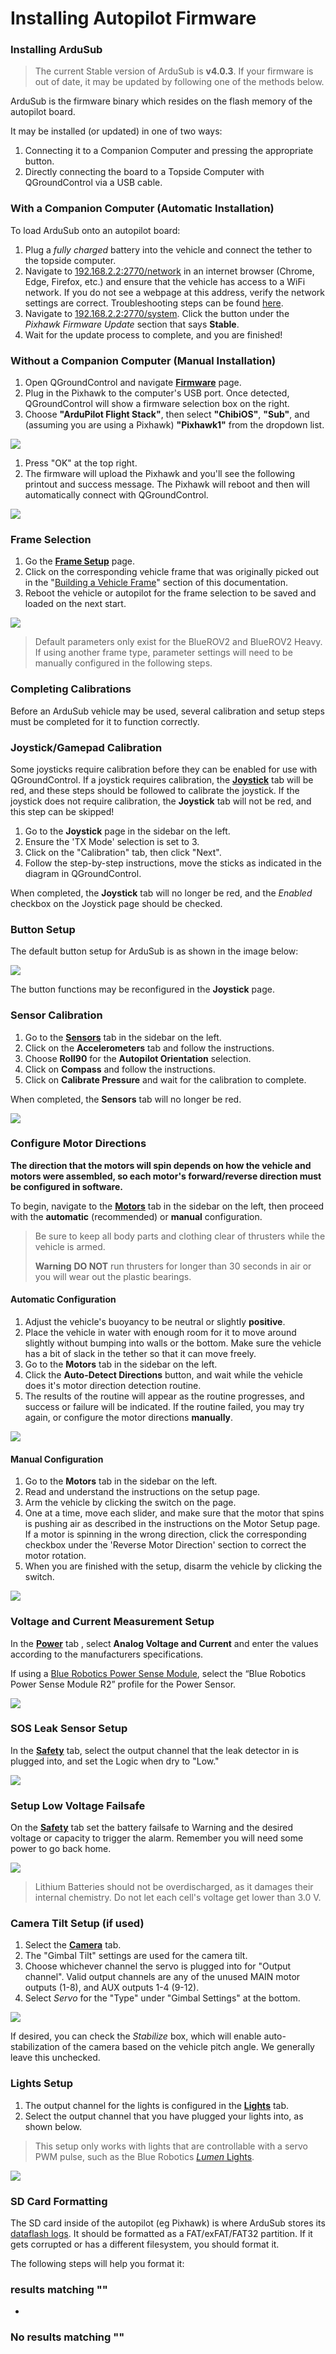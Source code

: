 # Installing Autopilot Firmware

### Installing ArduSub <a href="#installing-ardusub" id="installing-ardusub"></a>

> The current Stable version of ArduSub is **v4.0.3**. If your firmware is out of date, it may be updated by following one of the methods below.

ArduSub is the firmware binary which resides on the flash memory of the autopilot board.

It may be installed (or updated) in one of two ways:

1. Connecting it to a Companion Computer and pressing the appropriate button.
2. Directly connecting the board to a Topside Computer with QGroundControl via a USB cable.

### With a Companion Computer (Automatic Installation) <a href="#with-a-companion-computer-automatic-installation" id="with-a-companion-computer-automatic-installation"></a>

To load ArduSub onto an autopilot board:

1. Plug a _fully charged_ battery into the vehicle and connect the tether to the topside computer.
2. Navigate to [192.168.2.2:2770/network](http://192.168.2.2:2770/network) in an internet browser (Chrome, Edge, Firefox, etc.) and ensure that the vehicle has access to a WiFi network. If you do not see a webpage at this address, verify the network settings are correct. Troubleshooting steps can be found [here](broken-reference).
3. Navigate to [192.168.2.2:2770/system](http://192.168.2.2:2770/system). Click the button under the _Pixhawk Firmware Update_ section that says **Stable**.
4. Wait for the update process to complete, and you are finished!

### Without a Companion Computer (Manual Installation) <a href="#without-a-companion-computer-manual-installation" id="without-a-companion-computer-manual-installation"></a>

1. Open QGroundControl and navigate [**Firmware**](broken-reference) page.
2. Plug in the Pixhawk to the computer's USB port. Once detected, QGroundControl will show a firmware selection box on the right.
3. Choose **"ArduPilot Flight Stack"**, then select **"ChibiOS"**, **"Sub"**, and (assuming you are using a Pixhawk) **"Pixhawk1"** from the dropdown list.

![](<../../.gitbook/assets/firmware 2>)

1. Press "OK" at the top right.
2. The firmware will upload the Pixhawk and you'll see the following printout and success message. The Pixhawk will reboot and then will automatically connect with QGroundControl.

![](<../../.gitbook/assets/firmware 3>)

### Frame Selection <a href="#frame-selection" id="frame-selection"></a>

1. Go the [**Frame Setup**](broken-reference) page.
2. Click on the corresponding vehicle frame that was originally picked out in the "[Building a Vehicle Frame](broken-reference)" section of this documentation.
3. Reboot the vehicle or autopilot for the frame selection to be saved and loaded on the next start.

![](<../../.gitbook/assets/reference ardusub frame>)

> Default parameters only exist for the BlueROV2 and BlueROV2 Heavy. If using another frame type, parameter settings will need to be manually configured in the following steps.

### Completing Calibrations <a href="#completing-calibrations" id="completing-calibrations"></a>

Before an ArduSub vehicle may be used, several calibration and setup steps must be completed for it to function correctly.

### Joystick/Gamepad Calibration <a href="#joystickgamepad-calibration" id="joystickgamepad-calibration"></a>

Some joysticks require calibration before they can be enabled for use with QGroundControl. If a joystick requires calibration, the [**Joystick**](https://github.com/bluerobotics/ardusub-gitbook/blob/ArduSub-Docs-Overhaul/reference/ardusub/joystick-setup-page.md) tab will be red, and these steps should be followed to calibrate the joystick. If the joystick does not require calibration, the **Joystick** tab will not be red, and this step can be skipped!

1. Go to the **Joystick** page in the sidebar on the left.
2. Ensure the 'TX Mode' selection is set to 3.
3. Click on the "Calibration" tab, then click "Next".
4. Follow the step-by-step instructions, move the sticks as indicated in the diagram in QGroundControl.

When completed, the **Joystick** tab will no longer be red, and the _Enabled_ checkbox on the Joystick page should be checked.

### Button Setup <a href="#button-setup" id="button-setup"></a>

The default button setup for ArduSub is as shown in the image below:

![](<../../.gitbook/assets/reference operational joystick defaults>)

The button functions may be reconfigured in the **Joystick** page.

### Sensor Calibration <a href="#sensor-calibration" id="sensor-calibration"></a>

1. Go to the [**Sensors**](broken-reference) tab in the sidebar on the left.
2. Click on the **Accelerometers** tab and follow the instructions.
3. Choose **Roll90** for the **Autopilot Orientation** selection.
4. Click on **Compass** and follow the instructions.
5. Click on **Calibrate Pressure** and wait for the calibration to complete.

When completed, the **Sensors** tab will no longer be red.

![](<../../.gitbook/assets/quick start sensor calibration complete>)

### Configure Motor Directions <a href="#configure-motor-directions" id="configure-motor-directions"></a>

**The direction that the motors will spin depends on how the vehicle and motors were assembled, so each motor's forward/reverse direction must be configured in software.**

To begin, navigate to the [**Motors**](broken-reference) tab in the sidebar on the left, then proceed with the **automatic** (recommended) or **manual** configuration.

> Be sure to keep all body parts and clothing clear of thrusters while the vehicle is armed.
>
> **Warning** **DO NOT** run thrusters for longer than 30 seconds in air or you will wear out the plastic bearings.

#### Automatic Configuration <a href="#automatic-configuration" id="automatic-configuration"></a>

1. Adjust the vehicle's buoyancy to be neutral or slightly **positive**.
2. Place the vehicle in water with enough room for it to move around slightly without bumping into walls or the bottom. Make sure the vehicle has a bit of slack in the tether so that it can move freely.
3. Go to the **Motors** tab in the sidebar on the left.
4. Click the **Auto-Detect Directions** button, and wait while the vehicle does it's motor direction detection routine.
5. The results of the routine will appear as the routine progresses, and success or failure will be indicated. If the routine failed, you may try again, or configure the motor directions **manually**.

![](<../../.gitbook/assets/quick start autodetect motors>)

#### Manual Configuration <a href="#manual-configuration" id="manual-configuration"></a>

1. Go to the **Motors** tab in the sidebar on the left.
2. Read and understand the instructions on the setup page.
3. Arm the vehicle by clicking the switch on the page.
4. One at a time, move each slider, and make sure that the motor that spins is pushing air as described in the instructions on the Motor Setup page. If a motor is spinning in the wrong direction, click the corresponding checkbox under the 'Reverse Motor Direction' section to correct the motor rotation.
5. When you are finished with the setup, disarm the vehicle by clicking the switch.

![](<../../.gitbook/assets/quick start manual motor directions>)

### Voltage and Current Measurement Setup <a href="#voltage-and-current-measurement-setup" id="voltage-and-current-measurement-setup"></a>

In the [**Power**](broken-reference) tab , select **Analog Voltage and Current** and enter the values according to the manufacturers specifications.

If using a [Blue Robotics Power Sense Module](https://bluerobotics.com/store/comm-control-power/elec-packages/psm-asm-r2-rp/), select the “Blue Robotics Power Sense Module R2” profile for the Power Sensor.

![](<../../.gitbook/assets/reference ardusub power psmr2>)

### SOS Leak Sensor Setup <a href="#sos-leak-sensor-setup" id="sos-leak-sensor-setup"></a>

In the [**Safety**](broken-reference) tab, select the output channel that the leak detector in is plugged into, and set the Logic when dry to "Low."

![](<../../.gitbook/assets/quick start leak sensor>)

### Setup Low Voltage Failsafe <a href="#setup-low-voltage-failsafe" id="setup-low-voltage-failsafe"></a>

On the [**Safety**](broken-reference) tab set the battery failsafe to Warning and the desired voltage or capacity to trigger the alarm. Remember you will need some power to go back home.

![](../../.gitbook/assets/failsafe)

> Lithium Batteries should not be overdischarged, as it damages their internal chemistry. Do not let each cell's voltage get lower than 3.0 V.

### Camera Tilt Setup (if used) <a href="#camera-tilt-setup-if-used" id="camera-tilt-setup-if-used"></a>

1. Select the [**Camera**](broken-reference) tab.
2. The "Gimbal Tilt" settings are used for the camera tilt.
3. Choose whichever channel the servo is plugged into for "Output channel". Valid output channels are any of the unused MAIN motor outputs (1-8), and AUX outputs 1-4 (9-12).
4. Select _Servo_ for the "Type" under "Gimbal Settings" at the bottom.

![](<../../.gitbook/assets/reference ardusub camera>)

If desired, you can check the _Stabilize_ box, which will enable auto-stabilization of the camera based on the vehicle pitch angle. We generally leave this unchecked.

### Lights Setup <a href="#lights-setup" id="lights-setup"></a>

1. The output channel for the lights is configured in the [**Lights**](broken-reference) tab.
2. Select the output channel that you have plugged your lights into, as shown below.

> This setup only works with lights that are controllable with a servo PWM pulse, such as the Blue Robotics [_Lumen_ Lights](https://bluerobotics.com/store/thrusters/lights/lumen-r2-rp/).

![](<../../.gitbook/assets/reference ardusub lights>)

### SD Card Formatting <a href="#sd-card-formatting" id="sd-card-formatting"></a>

The SD card inside of the autopilot (eg Pixhawk) is where ArduSub stores its [dataflash logs](broken-reference). It should be formatted as a FAT/exFAT/FAT32 partition. If it gets corrupted or has a different filesystem, you should format it.

The following steps will help you format it:

### results matching ""

*

### No results matching ""
